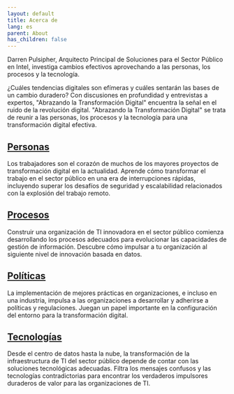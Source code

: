 ```yaml
---
layout: default
title: Acerca de
lang: es
parent: About
has_children: false
---
```


Darren Pulsipher, Arquitecto Principal de Soluciones para el Sector Público en Intel, investiga cambios efectivos aprovechando a las personas, los procesos y la tecnología.

¿Cuáles tendencias digitales son efímeras y cuáles sentarán las bases de un cambio duradero? Con discusiones en profundidad y entrevistas a expertos, "Abrazando la Transformación Digital" encuentra la señal en el ruido de la revolución digital. "Abrazando la Transformación Digital" se trata de reunir a las personas, los procesos y la tecnología para una transformación digital efectiva.

## [Personas](/tags/people)

Los trabajadores son el corazón de muchos de los mayores proyectos de transformación digital en la actualidad. Aprende cómo transformar el trabajo en el sector público en una era de interrupciones rápidas, incluyendo superar los desafíos de seguridad y escalabilidad relacionados con la explosión del trabajo remoto.

## [Procesos](/tags/process)

Construir una organización de TI innovadora en el sector público comienza desarrollando los procesos adecuados para evolucionar las capacidades de gestión de información. Descubre cómo impulsar a tu organización al siguiente nivel de innovación basada en datos.

## [Políticas](/tags/policy)

La implementación de mejores prácticas en organizaciones, e incluso en una industria, impulsa a las organizaciones a desarrollar y adherirse a políticas y regulaciones. Juegan un papel importante en la configuración del entorno para la transformación digital.

## [Tecnologías](/tags/technology)

Desde el centro de datos hasta la nube, la transformación de la infraestructura de TI del sector público depende de contar con las soluciones tecnológicas adecuadas. Filtra los mensajes confusos y las tecnologías contradictorias para encontrar los verdaderos impulsores duraderos de valor para las organizaciones de TI.
